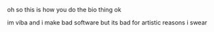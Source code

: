 oh so this is how you do the bio thing ok

im viba and i make bad software but its bad for artistic reasons i swear
